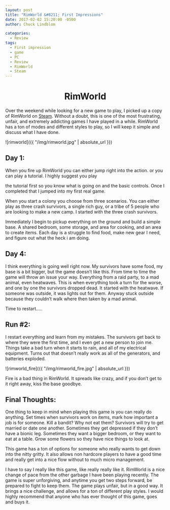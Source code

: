 ```yaml
---
layout: post
title: "RimWorld &#8211; First Impressions"
date: 2017-02-02 15:20:00 -0500
author: Chuck Lindblom

categories:
  - Review
tags:
  - First impression
  - game
  - PC
  - Review
  - RimWorld
  - Steam
---
```

<h1 style="text-align: center;">
  RimWorld
</h1>


Over the weekend while looking for a new game to play, I picked up a copy of RimWorld on [Steam](http://store.steampowered.com/app/294100/). Without a doubt, this is one of the most frustrating, unfair, and extremely addicting games I have played in a while. RimWorld has a ton of modes and different styles to play, so I will keep it simple and discuss what I have done.

![rimworld]({{ "/img/rimworld.jpg" | absolute_url }})

## Day 1:

When you fire up RimWorld you can either jump right into the action. or you can play a tutorial. I highly suggest you play

the tutorial first so you know what is going on and the basic controls. Once I completed that I jumped into my first real game.

When you start a colony you choose from three scenarios. You can either play as three crash survivors, a single rich guy, or a tribe of 5 people who are looking to make a new camp. I started with the three crash survivors.

Immediately I begin to pickup everything on the ground and build a simple base. A shared bedroom, some storage, and area for cooking, and an area to create items. Each day is a struggle to find food, make new gear I need, and figure out what the heck i am doing.

## Day 4:

I think everything is going well right now. My survivors have some food, my base is a bit bigger, but the game doesn&#8217;t like this. From time to time the game will throw an issue your way. Everything from a raid party, to a mad animal, even heatwaves. This is when everything took a turn for the worse, and one by one the survivors dropped dead. It started with the heatwave. If someone was outside, it was lights out for them. Anyway stuck outside because they couldn&#8217;t walk where then taken by a mad animal.

Time to restart&#8230;..

## Run #2:

I restart everything and learn from my mistakes. The survivors get back to where they were the first time, and I even get a new person to join me. Things take a bad turn when it starts to rain, and all of my electrical equipment. Turns out that doesn&#8217;t really work as all of the generators, and batteries exploded.

![rimworld_fire]({{ "/img/rimworld_fire.jpg" | absolute_url }})

Fire is a bad thing in RimWorld. It spreads like crazy, and if you don&#8217;t get to it right away, kiss the base goodbye.

## Final Thoughts:

One thing to keep in mind when playing this game is you can really do anything. Set times when survivors work on items, mark how important a job is for someone. Kill a bandit? Why not eat them? Survivors will try to get married or date one another. Sometimes they get depressed if they don&#8217;t have a bionic leg. Sometimes they want a bigger bedroom, or they want to eat at a table. Grow some flowers so they have nice things to look at.

This game has a ton of options for someone who really wants to get down into the nitty gritty. It also allows non hardcore players to have a good time and really get into a nice flow without to much micro management.

I have to say I really like this game, like really really like it. RimWorld is a nice change of pace from the other garbage I have been playing recently. The game is super unforgiving, and anytime you get two steps forward, be prepared to fight to keep them. The game plays unfair, but in a good way. It brings a nice challenge, and allows for a ton of different play styles. I would highly recommend that anyone who has ever thought of this game, goes and buys it.